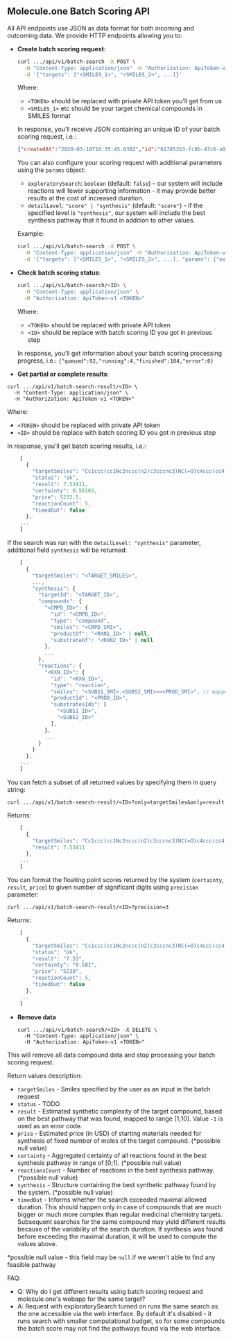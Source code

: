 
## Molecule.one Batch Scoring API

All API endpoints use JSON as data format for both incoming and outcoming data.
We provide HTTP endpoints allowing you to:

- **Create batch scoring request**:
  ```sh
  curl .../api/v1/batch-search -X POST \
    -H "Content-Type: application/json" -H "Authorization: ApiToken-v1 <TOKEN>"  \
    -d '{"targets": ["<SMILES_1>", "<SMILES_2>", ...]}' 
  ```
  Where:
  -  `<TOKEN>` should be replaced with private API token you’ll get from us
  - `<SMILES_1>`  etc should be your target chemical compounds in SMILES format

  In response, you’ll receive JSON containing an unique ID of your batch scoring request, i.e.:

  ```json
  {"createdAt":"2020-03-18T16:35:45.038Z","id":"617853b3-fc8b-47c6-a060-9dcae9a860de","size":2,"updatedAt":"2020-03-18T16:35:45.038Z"}
  ```

  You can also configure your scoring request with additional parameters using the `params` object:
  - `exploratorySearch`: `boolean` (default: `false`) - our system will include reactions will fewer supporting information - it may provide better results at the cost of increased duration.
  - `detailLevel`: `"score" | "synthesis"` (default: `"score"`) - if the specified level is `"synthesis"`, our system will include the best synthesis pathway that it found in addition to other values.

  Example:
  ```sh
  curl .../api/v1/batch-search -X POST \
    -H "Content-Type: application/json" -H "Authorization: ApiToken-v1 <TOKEN>"  \
    -d '{"targets": ["<SMILES_1>", "<SMILES_2>", ...], "params": {"exploratorySearch": true}}'
  ```

- **Check batch scoring status**:
  ```sh
  curl .../api/v1/batch-search/<ID> \
    -H "Content-Type: application/json" \
    -H "Authorization: ApiToken-v1 <TOKEN>"
  ```

  Where:
  -  `<TOKEN>` should be replaced with private API token
  - `<ID>` should be replace with batch scoring ID you got in previous step

  In response, you’ll get information about your batch scoring processing progress, i.e.:
  `{"queued":92,"running":4,"finished":104,"error":0}`

-  **Get partial or complete results**:
  ```
  curl .../api/v1/batch-search-result/<ID> \
    -H "Content-Type: application/json" \
    -H "Authorization: ApiToken-v1 <TOKEN>"
  ```

  Where:
  -  `<TOKEN>` should be replaced with private API token
  - `<ID>` should be replace with batch scoring ID you got in previous step

  In response, you’ll get batch scoring results, i.e.:
  ```js
      [
        {
          "targetSmiles": "Cc1ccc(cc1Nc2nccc(n2)c3cccnc3)NC(=O)c4ccc(cc4)CN5CCN(CC5)C",
          "status": "ok",
          "result": 7.53411,
          "certainty": 0.58163,
          "price": 5232.5,
          "reactionCount": 5,
          "timedOut": false
        },
      ...
      ]
  ```    

  If the search was run with the `detailLevel: "synthesis"` parameter, additional field `synthesis` will be returned:
  ```js
      [
        {
          "targetSmiles": "<TARGET_SMILES>",
          ...,
          "synthesis": {
            "targetId": "<TARGET_ID>",
            "compounds": {
              "<CMPD_ID>": {
                "id": "<CMPD_ID>",
                "type": "compound",
                "smiles": "<CMPD_SMI>",
                "productOf": "<RXN1_ID>" | null,
                "substrateOf": "<RXN2_ID>" | null
              },
              ...
            },
            "reactions": {
              "<RXN_ID>": {
                "id": "<RXN_ID>",
                "type": "reaction",
                "smiles": "<SUBS1_SMI>.<SUBS2_SMI>>><PROD_SMI>", // mapped reaction smiles
                "productId": "<PROD_ID>",
                "substratesIds": [
                  "<SUBS1_ID>",
                  "<SUBS2_ID>"
                ],
              },
              ...
            }
          }
        },
      ...
      ]
  ```    
  
  You can fetch a subset of all returned values by specifying them in query string:
  ```
  curl .../api/v1/batch-search-result/<ID>?only=targetSmiles&only=result
  ```
  
  Returns:
  ```js
      [
        {
          "targetSmiles": "Cc1ccc(cc1Nc2nccc(n2)c3cccnc3)NC(=O)c4ccc(cc4)CN5CCN(CC5)C",
          "result": 7.53411
        },
      ...
      ]
  ```    
  
  You can format the floating point scores returned by the system (`certainty`, `result`, `price`) to given number of significant digits using `precision` parameter: 
  ```
  curl .../api/v1/batch-search-result/<ID>?precision=3
  ```
  
  Returns:
  ```js
      [
        {
          "targetSmiles": "Cc1ccc(cc1Nc2nccc(n2)c3cccnc3)NC(=O)c4ccc(cc4)CN5CCN(CC5)C",
          "status": "ok",
          "result": "7.53",
          "certainty": "0.581",
          "price": "5230",
          "reactionCount": 5,
          "timedOut": false
        },
      ...
      ]
  ```
  
- **Remove data**

  ```
  curl .../api/v1/batch-search/<ID> -X DELETE \
    -H "Content-Type: application/json" \
    -H "Authorization: ApiToken-v1 <TOKEN>"
  ```
This will remove all data compound data and stop processing your batch scoring request.

Return values description:
 - `targetSmiles` - Smiles specified by the user as an input in the batch request
 - `status` - TODO
 - `result` - Estimated synthetic complexity of the target compound, based on the best pathway that was found, mapped to range [1;10]. Value `-1` is used as an error code.
 - `price` - Estimated price (in USD) of starting materials needed for synthesis of fixed number of moles of the target compound. (*possible null value)
 - `certainty` - Aggregated certainty of all reactions found in the best synthesis pathway in range of [0;1]. (*possible null value)
 - `reactionsCount` - Number of reactions in the best synthesis pathway. (*possible null value)
 - `synthesis` - Structure containing the best synthetic pathway found by the system. (*possible null value)
 - `timedOut` - Informs whether the search exceeded maximal allowed duration. This should happen only in case of compounds that are much bigger or much more complex than regular medicinal chemistry targets. Subsequent searches for the same compound may yield different results because of the variability of the search duration. If synthesis was found before exceeding the maximal duration, it will be used to compute the values above.

*possible null value - this field may be `null` if we weren't able to find any feasible pathway

FAQ:

- Q: Why do I get different results using batch scoring request and molecule.one's webapp for the same target?
- A: Request with exploratorySearch turned on runs the same search as the one accessible via the web interface. By default it's disabled - it runs search with smaller computational budget, so for some compounds the batch score may not find the pathways found via the web interface.
